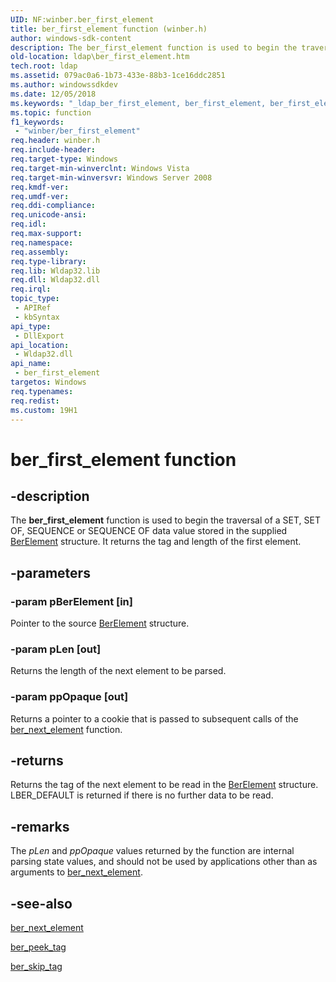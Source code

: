 ```yaml
---
UID: NF:winber.ber_first_element
title: ber_first_element function (winber.h)
author: windows-sdk-content
description: The ber_first_element function is used to begin the traversal of a SET, SET OF, SEQUENCE or SEQUENCE OF data value stored in the supplied BerElement structure. It returns the tag and length of the first element.
old-location: ldap\ber_first_element.htm
tech.root: ldap
ms.assetid: 079ac0a6-1b73-433e-88b3-1ce16ddc2851
ms.author: windowssdkdev
ms.date: 12/05/2018
ms.keywords: "_ldap_ber_first_element, ber_first_element, ber_first_element function [LDAP], ldap.ber__first__element, ldap.ber_first_element, winber/ber_first_element"
ms.topic: function
f1_keywords: 
 - "winber/ber_first_element"
req.header: winber.h
req.include-header: 
req.target-type: Windows
req.target-min-winverclnt: Windows Vista
req.target-min-winversvr: Windows Server 2008
req.kmdf-ver: 
req.umdf-ver: 
req.ddi-compliance: 
req.unicode-ansi: 
req.idl: 
req.max-support: 
req.namespace: 
req.assembly: 
req.type-library: 
req.lib: Wldap32.lib
req.dll: Wldap32.dll
req.irql: 
topic_type:
 - APIRef
 - kbSyntax
api_type:
 - DllExport
api_location:
 - Wldap32.dll
api_name:
 - ber_first_element
targetos: Windows
req.typenames: 
req.redist: 
ms.custom: 19H1
---
```


# ber_first_element function


## -description


The <b>ber_first_element</b> function is used to begin the traversal of a SET, SET OF, SEQUENCE or SEQUENCE OF data value stored in the supplied <a href="https://docs.microsoft.com/previous-versions/windows/desktop/api/winldap/ns-winldap-berelement">BerElement</a> structure. It returns the tag and length of the first element.


## -parameters




### -param pBerElement [in]

Pointer to the source <a href="https://docs.microsoft.com/previous-versions/windows/desktop/api/winldap/ns-winldap-berelement">BerElement</a> structure.


### -param pLen [out]

Returns the length of the next element to be parsed.


### -param ppOpaque [out]

Returns a pointer to a cookie that is passed to subsequent calls of the 
<a href="https://docs.microsoft.com/previous-versions/windows/desktop/api/winber/nf-winber-ber_next_element">ber_next_element</a> function.


## -returns



Returns the tag of the next element to be read in the <a href="https://docs.microsoft.com/previous-versions/windows/desktop/api/winldap/ns-winldap-berelement">BerElement</a> structure. LBER_DEFAULT is returned if there is no further data to be read.




## -remarks



The <i>pLen</i> and <i>ppOpaque</i> values returned by the function are internal parsing state values, and should not be used by applications other than as arguments to <a href="https://docs.microsoft.com/previous-versions/windows/desktop/api/winber/nf-winber-ber_next_element">ber_next_element</a>.




## -see-also




<a href="https://docs.microsoft.com/previous-versions/windows/desktop/api/winber/nf-winber-ber_next_element">ber_next_element</a>



<a href="https://docs.microsoft.com/previous-versions/windows/desktop/api/winber/nf-winber-ber_peek_tag">ber_peek_tag</a>



<a href="https://docs.microsoft.com/previous-versions/windows/desktop/api/winber/nf-winber-ber_skip_tag">ber_skip_tag</a>
 

 

